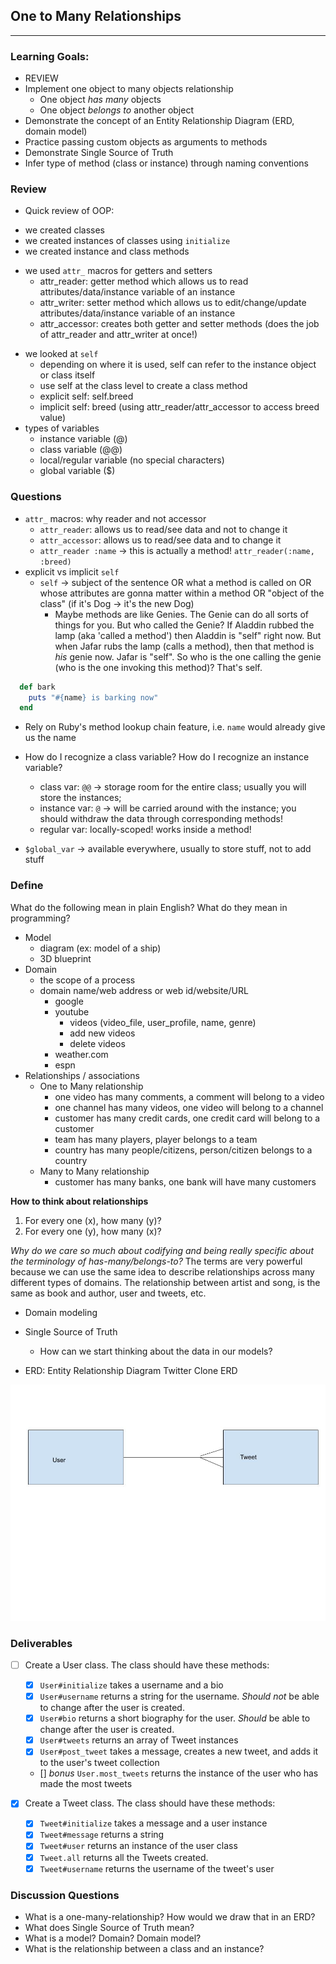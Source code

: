 ## One to Many Relationships
---

### Learning Goals:

* REVIEW
* Implement one object to many objects relationship
  * One object _has many_ objects
  * One object _belongs to_ another object
* Demonstrate the concept of an Entity Relationship Diagram (ERD, domain model)
* Practice passing custom objects as arguments to methods
* Demonstrate Single Source of Truth
* Infer type of method (class or instance) through naming conventions

### Review

* Quick review of OOP:
 <!-- let's take a poll -->
  * we created classes
  * we created instances of classes using `initialize`
  * we created instance and class methods
  <!-- let's list the macros -->
  * we used `attr_` macros for getters and setters
    - attr_reader: getter method which allows us to read attributes/data/instance variable of an instance
    - attr_writer: setter method which allows us to edit/change/update attributes/data/instance variable of an instance
    - attr_accessor: creates both getter and setter methods (does the job of attr_reader and attr_writer at once!)
  <!-- * let's define self -->
  * we looked at `self`
    - depending on where it is used, self can refer to the instance object or class itself
    - use self at the class level to create a class method
    - explicit self: self.breed
    - implicit self: breed (using attr_reader/attr_accessor to access breed value) 
  * types of variables
    - instance variable (@)
    - class variable (@@)
    - local/regular variable (no special characters)
    - global variable ($)

### Questions
- `attr_` macros: why reader and not accessor
  - `attr_reader`: allows us to read/see data and not to change it
  - `attr_accessor`: allows us to read/see data and to change it
  - `attr_reader :name` -> this is actually a method! `attr_reader(:name, :breed)`
- explicit vs implicit `self` 
  - `self` -> subject of the sentence OR what a method is called on OR whose attributes are gonna matter within a method OR "object of the class" (if it's Dog -> it's the new Dog)
    - Maybe methods are like Genies. The Genie can do all sorts of things for you. But who called the Genie? If Aladdin rubbed the lamp (aka 'called a method') then Aladdin is "self" right now. But when Jafar rubs the lamp (calls a method), then that method is *his* genie now.  Jafar is "self". So who is the one calling the genie (who is the one invoking this method)? That's self.
  
```ruby
  def bark
    puts "#{name} is barking now"
  end
```
  - Rely on Ruby's method lookup chain feature, i.e. `name` would already give us the name

- How do I recognize a class variable? How do I recognize an instance variable?
  - class var: `@@` -> storage room for the entire class; usually you will store the instances;
  - instance var: `@` -> will be carried around with the instance; you should withdraw the data through corresponding methods!
  - regular var: locally-scoped! works inside a method!
- `$global_var` -> available everywhere, usually to store stuff, not to add stuff


### Define

What do the following mean in plain English? What do they mean in programming?

<!-- let's think of the meaning behind the following words -->
* Model
  - diagram (ex: model of a ship)
  - 3D blueprint
* Domain
  - the scope of a process
  - domain name/web address or web id/website/URL
    - google
    - youtube
      - videos (video_file, user_profile, name, genre)
      - add new videos
      - delete videos
    - weather.com
    - espn
* Relationships / associations
  * One to Many relationship
    - one video has many comments, a comment will belong to a video
    - one channel has many videos, one video will belong to a channel
    - customer has many credit cards, one credit card will belong to a customer
    - team has many players, player belongs to a team
    - country has many people/citizens, person/citizen belongs to a country
  * Many to Many relationship
    - customer has many banks, one bank will have many customers

**How to think about relationships**

1. For every one (x), how many (y)? 
2. For every one (y), how many (x)?

_Why do we care so much about codifying and being really specific about the terminology of has-many/belongs-to?_ The terms are very powerful because we can use the same idea to describe relationships across many different types of domains. The relationship between artist and song, is the same as book and author, user and tweets, etc.

* Domain modeling
* Single Source of Truth
  * How can we start thinking about the data in our models?

* ERD: Entity Relationship Diagram
Twitter Clone ERD

<img src="twitter_clone_erd.jpg" style="display:inline"  alt="Twitter Clone ERD">

### Deliverables

- [ ] Create a User class. The class should have these methods:
  - [x] `User#initialize` takes a username and a bio
  - [x] `User#username` returns a string for the username. _Should not_ be able to change after the user is created.
  - [x] `User#bio` returns a short biography for the user. _Should_ be able to change after the user is created.
  - [x] `User#tweets` returns an array of Tweet instances
  - [x] `User#post_tweet` takes a message, creates a new tweet, and adds it to the user's tweet collection
  - [] *bonus* `User.most_tweets` returns the instance of the user who has made the most tweets

- [x] Create a Tweet class. The class should have these methods:
  - [x] `Tweet#initialize` takes a message and a user instance
  - [x] `Tweet#message` returns a string
  - [x] `Tweet#user` returns an instance of the user class
  - [x] `Tweet.all` returns all the Tweets created.
  - [x] `Tweet#username` returns the username of the tweet's user

### Discussion Questions

- What is a one-many-relationship? How would we draw that in an ERD?
- What does Single Source of Truth mean?
- What is a model? Domain? Domain model?
- What is the relationship between a class and an instance?
